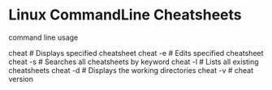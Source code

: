 # Linux CommandLine Cheatsheets
command line usage

cheat <cheatsheet>      # Displays specified cheatsheet
cheat -e <cheatsheet>   # Edits specified cheatsheet
cheat -s <keyword>      # Searches all cheatsheets by keyword
cheat -l                # Lists all existing cheatsheets
cheat -d                # Displays the working directories
cheat -v                # cheat version